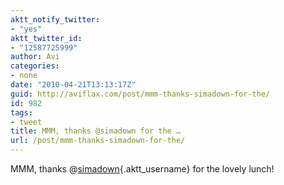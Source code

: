 ```yaml
---
aktt_notify_twitter:
- "yes"
aktt_twitter_id:
- "12587725999"
author: Avi
categories:
- none
date: "2010-04-21T13:13:17Z"
guid: http://aviflax.com/post/mmm-thanks-simadown-for-the/
id: 982
tags:
- tweet
title: MMM, thanks @simadown for the …
url: /post/mmm-thanks-simadown-for-the/
---
```

MMM, thanks @[simadown](http://twitter.com/simadown){.aktt_username} for the lovely lunch!